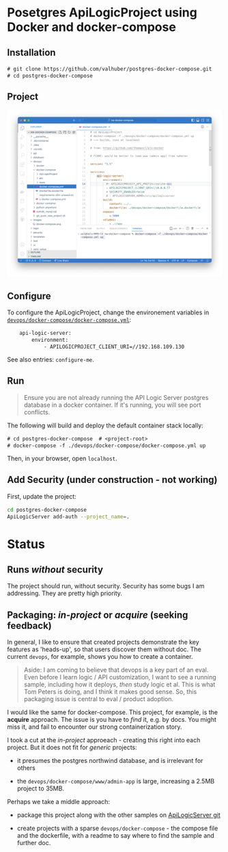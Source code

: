 # Posetgres ApiLogicProject using Docker and docker-compose

## Installation

```
# git clone https://github.com/valhuber/postgres-docker-compose.git
# cd postgres-docker-compose
```

## Project

![Project Structure](images/docker-compose.png)

## Configure

To configure the ApiLogicProject, change the environement variables in [`devops/docker-compose/docker-compose.yml`](docker-compose.yml):
```
    api-logic-server:
        environment:
            - APILOGICPROJECT_CLIENT_URI=//192.168.109.130
```

See also entries: `configure-me`.

## Run

> Ensure you are not already running the API Logic Server postgres database in a docker container.  If it's running, you will see port conflicts.

The following will build and deploy the default container stack locally:

```
# cd postgres-docker-compose  # <project-root>
# docker-compose -f ./devops/docker-compose/docker-compose.yml up
```

Then, in your browser, open `localhost`.


## Add Security (under construction - not working)

First, update the project:

```bash
cd postgres-docker-compose
ApiLogicServer add-auth --project_name=. 
````

# Status

## Runs *without* security

The project should run, without security.   Security has some bugs I am addressing.  They are pretty high priority.

## Packaging: *in-project* or *acquire* (seeking feedback)

In general, I like to ensure that created projects demonstrate the key features as 'heads-up', so that users discover them without doc.  The current `devops`, for example, shows you how to create a container.

> Aside: I am coming to believe that devops is a key part of an eval.  Even before I learn logic / API customization, I want to see a running sample, including how it deploys, *then* study logic et al.  This is what Tom Peters is doing, and I think it makes good sense.  So, this packaging issue is central to eval / product adoption.

I would like the same for docker-compose.  This project, for example, is the **acquire** approach.  The issue is you have to *find* it, e.g. by docs.  You might miss it, and fail to encounter our strong containerization story.

I took a cut at the *in-project* approeach - creating this right into each project.  But it does not fit for *generic* projects:

* it presumes the postgres northwind database, and is irrelevant for others

* the `devops/docker-compose/www/admin-app` is large, increasing a 2.5MB project to 35MB.

Perhaps we take a middle approach:

* package this project along with the other samples on [ApiLogicServer git](https://github.com/ApiLogicServer)

* create projects with a sparse `devops/docker-compose` - the compose file and the dockerfile, with a readme to say where to find the sample and further doc.


